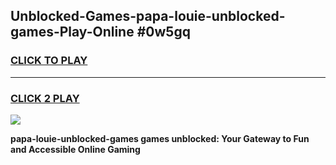 
## Unblocked-Games-papa-louie-unblocked-games-Play-Online #0w5gq
<h3>
<a href="https://news.freeplayer.one?title=papa-louie-unblocked-games&ref=3">CLICK TO PLAY</a></h3>
<hr>

<h3>
<a href="https://news.freeplayer.one?title=papa-louie-unblocked-games&ref=3">CLICK 2 PLAY</a>
  
</h3>

<a href="https://news.freeplayer.one?title=papa-louie-unblocked-games&ref=3"><img src="https://clearcache.store/games.png"></a>


**papa-louie-unblocked-games games unblocked: Your Gateway to Fun and Accessible Online Gaming**
